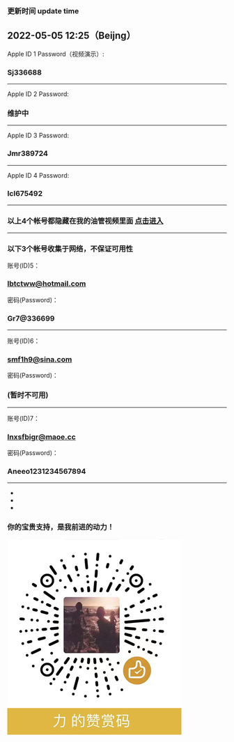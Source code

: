 
### 更新时间 update time
 2022-05-05   12:25（Beijng）
---

Apple ID 1 Password（视频演示）:

### Sj336688
---
Apple ID 2 Password:

### 维护中
---
Apple ID 3 Password:

### Jmr389724
---
Apple ID 4 Password:

### Icl675492

---

### 以上4个帐号都隐藏在我的油管视频里面  [点击进入](https://www.youtube.com/channel/UCXPSzwcs0pspPTAI2rcaBgQ "悬停显示")
-------------------------------------------
### 以下3个帐号收集于网络，不保证可用性

账号(ID)5：
### lbtctww@hotmail.com
密码(Password)：
### Gr7@336699
-------------------------------------------
账号(ID)6：
### smf1h9@sina.com
密码(Password)：
### (暂时不可用)
-------------------------------------------
账号(ID)7：
### lnxsfbigr@maoe.cc
密码(Password)：
### Aneeo1231234567894
-------------------------------------------

-
-
-






   ### 你的宝贵支持，是我前进的动力！

![weixin](https://github.com/raoli1986/raoli1986.github.io/blob/main/weixinS.jpg)
